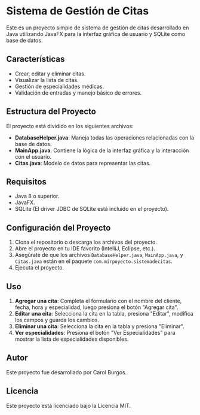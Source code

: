 <h1>Sistema de Gestión de Citas</h1>

Este es un proyecto simple de sistema de gestión de citas desarrollado en Java utilizando JavaFX para la interfaz gráfica de usuario y SQLite como base de datos.

<h2>Características</h2>

- Crear, editar y eliminar citas.
- Visualizar la lista de citas.
- Gestión de especialidades médicas.
- Validación de entradas y manejo básico de errores.

<h2>Estructura del Proyecto</h2>

El proyecto está dividido en los siguientes archivos:

- **DatabaseHelper.java**: Maneja todas las operaciones relacionadas con la base de datos.
- **MainApp.java**: Contiene la lógica de la interfaz gráfica y la interacción con el usuario.
- **Citas.java**: Modelo de datos para representar las citas.

<h2>Requisitos</h2>

- Java 8 o superior.
- JavaFX.
- SQLite (El driver JDBC de SQLite está incluido en el proyecto).

<h2>Configuración del Proyecto</h2>

1. Clona el repositorio o descarga los archivos del proyecto.
2. Abre el proyecto en tu IDE favorito (IntelliJ, Eclipse, etc.).
3. Asegúrate de que los archivos `DatabaseHelper.java`, `MainApp.java`, y `Citas.java` están en el paquete `com.mirpoyecto.sistemadecitas`.
4. Ejecuta el proyecto.

<h2>Uso</h2>

1. **Agregar una cita**: Completa el formulario con el nombre del cliente, fecha, hora y especialidad, luego presiona el botón "Agregar cita".
2. **Editar una cita**: Selecciona la cita en la tabla, presiona "Editar", modifica los campos y guarda los cambios.
3. **Eliminar una cita**: Selecciona la cita en la tabla y presiona "Eliminar".
4. **Ver especialidades**: Presiona el botón "Ver Especialidades" para mostrar la lista de especialidades disponibles.

<h2>Autor</h2>

Este proyecto fue desarrollado por Carol Burgos.

<h2>Licencia</h2>

Este proyecto está licenciado bajo la Licencia MIT.
